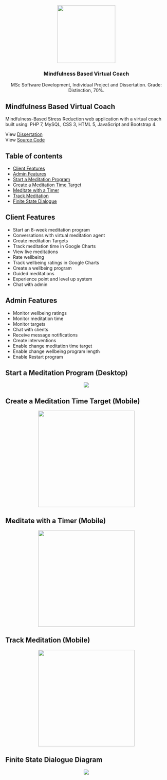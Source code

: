 <p align="center">
  <img src="https://github.com/davidgrech/meditation-virtual-coach/blob/master/Images/meditation-graph.png" width="180" height="180">
</p>

<h3 align="center">Mindfulness Based Virtual Coach</h3>

<p align="center">
  MSc Software Development, Individual Project and Dissertation. Grade: Distinction, 70%.
</p>

## Mindfulness Based Virtual Coach

Mindfulness-Based Stress Reduction web application with a virtual coach built using: PHP 7, MySQL, CSS 3, HTML 5, JavaScript and Bootstrap 4.

View [Dissertation](../master/CSC7057-Dissertation-David-Grech.pdf)  
View [Source Code](../master/mindfulness-based-virtual-coach)

## Table of contents

- [Client Features](#client-features)
- [Admin Features](#admin-features)
- [Start a Meditation Program](#start-a-meditation-program)
- [Create a Meditation Time Target](#create-a-meditation-time-target)
- [Meditate with a Timer](#meditate-with-a-timer)
- [Track Meditation](#track-meditation)
- [Finite State Dialogue](#finite-state-dialogue)

## Client Features

- Start an 8-week meditation program
- Conversations with virtual meditation agent
- Create meditation Targets
- Track meditation time in Google Charts
- View live meditations
- Rate wellbeing
- Track wellbeing ratings in Google Charts
- Create a wellbeing program
- Guided meditations
- Experience point and level up system
- Chat with admin

## Admin Features

- Monitor wellbeing ratings
- Monitor meditation time
- Monitor targets
- Chat with clients
- Receive message notifications
- Create interventions
- Enable change meditation time target
- Enable change wellbeing program length
- Enable Restart program

## Start a Meditation Program (Desktop)

<p align="center">
  <img src="https://github.com/davidgrech/meditation-virtual-coach/blob/master/Images/index.png">
</p>

## Create a Meditation Time Target (Mobile)

<p align="center">
  <img src="https://github.com/davidgrech/meditation-virtual-coach/blob/master/Images/meditatetime.png" width="300">
</p>

## Meditate with a Timer (Mobile)

<p align="center">
  <img src="https://github.com/davidgrech/meditation-virtual-coach/blob/master/Images/timercomplete.png" width="300">
</p>

## Track Meditation (Mobile)

<p align="center">
  <img src="https://github.com/davidgrech/meditation-virtual-coach/blob/master/Images/time.png" width="300">
</p>

## Finite State Dialogue Diagram

<p align="center">
  <img src="https://github.com/davidgrech/meditation-virtual-coach/blob/master/Images/finitestate.png">
</p>




